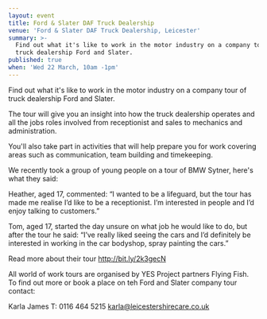 ```yaml
---
layout: event
title: Ford & Slater DAF Truck Dealership
venue: 'Ford & Slater DAF Truck Dealership, Leicester'
summary: >-
  Find out what it's like to work in the motor industry on a company tour of
  truck dealership Ford and Slater.
published: true
when: 'Wed 22 March, 10am -1pm'
---
```


Find out what it's like to work in the motor industry on a company tour of truck dealership Ford and Slater.

The tour will give you an insight into how the truck dealership operates and all the jobs roles involved from receptionist and sales to mechanics and administration.

You'll also take part in activities that will help prepare you for work covering areas such as communication, team building and timekeeping.

We recently took a group of young people on a tour of BMW Sytner, here's what they said:

Heather, aged 17, commented:
“I wanted to be a lifeguard, but the tour has made me realise I’d like to be a receptionist. I’m interested in people and I’d enjoy talking to customers.”

Tom, aged 17, started the day unsure on what job he would like to do, but after the tour he said:
“I’ve really liked seeing the cars and I’d definitely be interested in working in the car bodyshop, spray painting the cars.”

Read more about their tour http://bit.ly/2k3gecN

All world of work tours are organised by YES Project partners Flying Fish. To find out more or book a place on teh Ford and Slater company tour contact:

Karla James
T: 0116 464 5215
karla@leicestershirecare.co.uk
